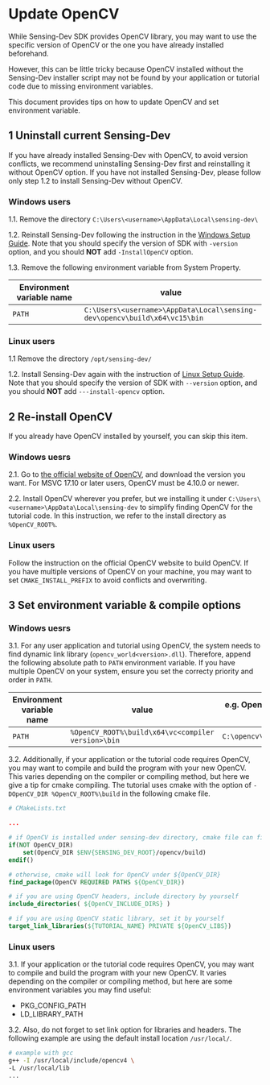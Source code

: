 # Update OpenCV

While Sensing-Dev SDK provides OpenCV library, you may want to use the specific version of OpenCV or the one you have already installed beforehand.

However, this can be little tricky because OpenCV installed without the Sensing-Dev installer script may not be found by your application or tutorial code due to missing environment variables.

This document provides tips on how to update OpenCV and set environment variable.

## 1 Uninstall current Sensing-Dev

If you have already installed Sensing-Dev with OpenCV, to avoid version conflicts, we recommend uninstalling Sensing-Dev first and reinstalling it without OpenCV option. If you have not installed Sensing-Dev, please follow only step 1.2 to install Sensing-Dev without OpenCV.

### Windows users

1.1. Remove the directory `C:\Users\<username>\AppData\Local\sensing-dev\`

1.2. Reinstall Sensing-Dev following the instruction in the [Windows Setup Guide](../../startup-guide/windows). Note that you should specify the version of SDK with `-version` option, and you should **NOT** add `-InstallOpenCV` option.

1.3. Remove the following environment variable from System Property.

| Environment variable name   | value                                                                     |
|-----------------------------|---------------------------------------------------------------------------|
| `PATH`                      | `C:\Users\<username>\AppData\Local\sensing-dev\opencv\build\x64\vc15\bin` |

### Linux users

1.1 Remove the directory `/opt/sensing-dev/`

1.2. Install Sensing-Dev again with the instruction of [Linux Setup Guide](../../startup-guide/linux). Note that you should specify the version of SDK with `--version` option, and you should **NOT** add `---install-opencv` option.

## 2 Re-install OpenCV

If you already have OpenCV installed by yourself, you can skip this item.

### Windows uesrs

2.1. Go to [the official website of OpenCV](https://opencv.org/releases/), and download the version you want. For MSVC 17.10 or later users, OpenCV must be 4.10.0 or newer.

2.2. Install OpenCV wherever you prefer, but we installing it under `C:\Users\<username>\AppData\Local\sensing-dev` to simplify finding OpenCV for the tutorial code. In this instruction, we refer to the install directory as `%OpenCV_ROOT%`.

### Linux users

Follow the instruction on the official OpenCV website to build OpenCV. If you have multiple versions of OpenCV on your machine, you may want to set `CMAKE_INSTALL_PREFIX` to avoid conflicts and overwriting.

## 3 Set environment variable & compile options

### Windows uesrs

3.1. For any user application and tutorial using OpenCV, the system needs to find dynamic link library (`opencv_world<version>.dll`). Therefore, append the following absolute path to `PATH` environment variable. If you have multiple OpenCV on your system, ensure you set the correcty priority and order in `PATH`.

| Environment variable name   | value                                              | e.g. OpenCV 4.10.0 under C drive |
|-----------------------------|----------------------------------------------------|-------|
| `PATH`                      | `%OpenCV_ROOT%\build\x64\vc<compiler version>\bin` |`C:\opencv\build\x64\vc16\bin`|

3.2. Additionally, if your application or the tutorial code requires OpenCV, you may want to compile and build the program with your new OpenCV. This varies depending on the compiler or compiling method, but here we give a tip for cmake compiling. The tutorial uses cmake with the option of `-DOpenCV_DIR %OpenCV_ROOT%\build` in the following cmake file.

```cmake
# CMakeLists.txt

...

# if OpenCV is installed under sensing-dev directory, cmake file can find OpenCV 
if(NOT OpenCV_DIR)
    set(OpenCV_DIR $ENV{SENSING_DEV_ROOT}/opencv/build)
endif()

# otherwise, cmake will look for OpenCV under ${OpenCV_DIR}
find_package(OpenCV REQUIRED PATHS ${OpenCV_DIR})

# if you are using OpenCV headers, include directory by yourself
include_directories( ${OpenCV_INCLUDE_DIRS} )

# if you are using OpenCV static library, set it by yourself
target_link_libraries(${TUTORIAL_NAME} PRIVATE ${OpenCV_LIBS})

```

### Linux users

3.1. If your application or the tutorial code requires OpenCV, you may want to compile and build the program with your new OpenCV. It varies depending on the compiler or compiling method, but here are some environment variables you may find useful:

* PKG_CONFIG_PATH
* LD_LIBRARY_PATH

3.2. Also, do not forget to set link option for libraries and headers. The following example are using the default install location `/usr/local/`.

```bash
# example with gcc
g++ -I /usr/local/include/opencv4 \
-L /usr/local/lib
...
```





